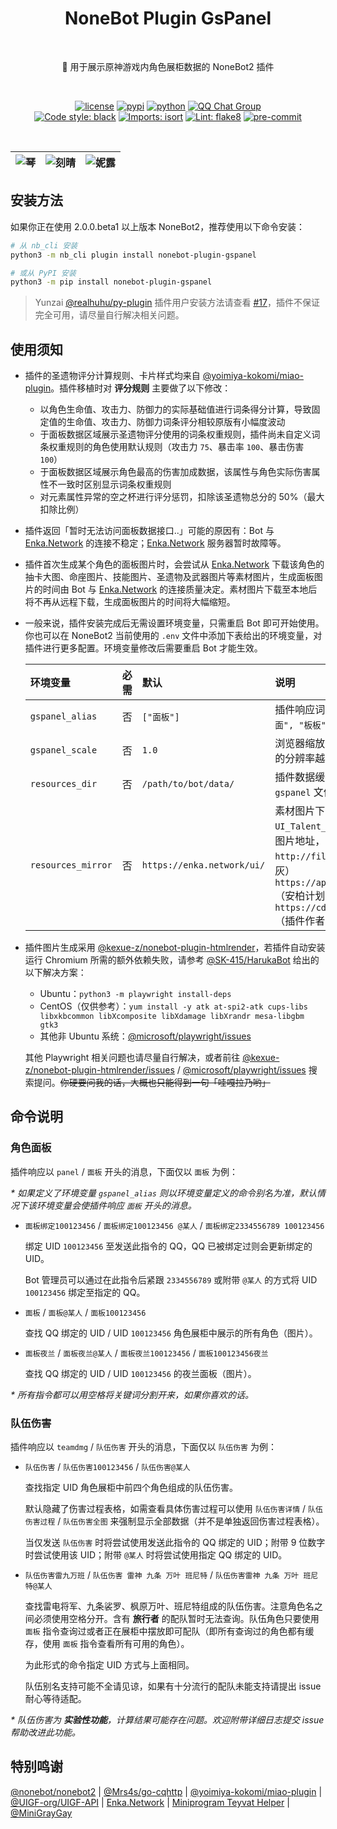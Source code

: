 <h1 align="center">NoneBot Plugin GsPanel</h1></br>


<p align="center">🤖 用于展示原神游戏内角色展柜数据的 NoneBot2 插件</p></br>


<p align="center">
  <a href="https://raw.githubusercontent.com/monsterxcn/nonebot-plugin-gspanel/master/LICENSE"><img src="https://img.shields.io/github/license/monsterxcn/nonebot-plugin-gspanel" alt="license" /></a>
  <a href="https://pypi.python.org/pypi/nonebot-plugin-gspanel"><img src="https://img.shields.io/pypi/v/nonebot-plugin-gspanel" alt="pypi" /></a>
  <a href="https://www.python.org/"><img src="https://img.shields.io/badge/python-3.8+-blue" alt="python" /></a>
  <a href="https://jq.qq.com/?_wv=1027&k=GF2vqPgf"><img src="https://img.shields.io/badge/QQ%E7%BE%A4-662597191-orange" alt="QQ Chat Group" /></a><br />
  <a href="https://github.com/psf/black"><img src="https://img.shields.io/badge/code%20style-black-000000.svg" alt="Code style: black" /></a>
  <a href="https://pycqa.github.io/isort"><img src="https://img.shields.io/badge/%20imports-isort-%231674b1?&labelColor=ef8336" alt="Imports: isort" /></a>
  <a href="https://flake8.pycqa.org/"><img src="https://img.shields.io/badge/lint-flake8-&labelColor=4c9c39" alt="Lint: flake8" /></a>
  <a href="https://results.pre-commit.ci/latest/github/monsterxcn/nonebot-plugin-gspanel/main"><img src="https://results.pre-commit.ci/badge/github/monsterxcn/nonebot-plugin-gspanel/main.svg" alt="pre-commit" /></a>
</p></br>


| ![琴](https://user-images.githubusercontent.com/22407052/201662130-2b3bdcd3-acaa-4b59-9c88-3e50fa1887f3.PNG) | ![刻晴](https://user-images.githubusercontent.com/22407052/201661930-f9ecdfe0-e278-4641-a012-cf090da6b6c7.PNG) | ![妮露](https://user-images.githubusercontent.com/22407052/201667744-decfdf25-c889-4a65-bbe0-94e194fe8d82.PNG) |
|:--:|:--:|:--:|


## 安装方法


如果你正在使用 2.0.0.beta1 以上版本 NoneBot2，推荐使用以下命令安装：


```bash
# 从 nb_cli 安装
python3 -m nb_cli plugin install nonebot-plugin-gspanel

# 或从 PyPI 安装
python3 -m pip install nonebot-plugin-gspanel
```


> Yunzai [@realhuhu/py-plugin](https://github.com/realhuhu/py-plugin) 插件用户安装方法请查看 [#17](https://github.com/monsterxcn/nonebot-plugin-gspanel/issues/17)，插件不保证完全可用，请尽量自行解决相关问题。


## 使用须知


 - 插件的圣遗物评分计算规则、卡片样式均来自 [@yoimiya-kokomi/miao-plugin](https://github.com/yoimiya-kokomi/miao-plugin)。插件移植时对 **评分规则** 主要做了以下修改：
   
   + 以角色生命值、攻击力、防御力的实际基础值进行词条得分计算，导致固定值的生命值、攻击力、防御力词条评分相较原版有小幅度波动
   + 于面板数据区域展示圣遗物评分使用的词条权重规则，插件尚未自定义词条权重规则的角色使用默认规则（攻击力 `75`、暴击率 `100`、暴击伤害 `100`）
   + 于面板数据区域展示角色最高的伤害加成数据，该属性与角色实际伤害属性不一致时区别显示词条权重规则
   + 对元素属性异常的空之杯进行评分惩罚，扣除该圣遗物总分的 50%（最大扣除比例）
   
 - 插件返回「暂时无法访问面板数据接口..」可能的原因有：Bot 与 [Enka.Network](https://enka.network/) 的连接不稳定；[Enka.Network](https://enka.network/) 服务器暂时故障等。
   
 - 插件首次生成某个角色的面板图片时，会尝试从 [Enka.Network](https://enka.network/) 下载该角色的抽卡大图、命座图片、技能图片、圣遗物及武器图片等素材图片，生成面板图片的时间由 Bot 与 [Enka.Network](https://enka.network/) 的连接质量决定。素材图片下载至本地后将不再从远程下载，生成面板图片的时间将大幅缩短。
   
 - 一般来说，插件安装完成后无需设置环境变量，只需重启 Bot 即可开始使用。你也可以在 NoneBot2 当前使用的 `.env` 文件中添加下表给出的环境变量，对插件进行更多配置。环境变量修改后需要重启 Bot 才能生效。
   
   | 环境变量 | 必需 | 默认 | 说明 |
   |:-------|:----:|:-----|:----|
   | `gspanel_alias` | 否 | `["面板"]` | 插件响应词别名，多个别名按 `["面面", "板板"]` 格式填写 |
   | `gspanel_scale` | 否 | `1.0` | 浏览器缩放比例，此值越大返回图片的分辨率越高 |
   | `resources_dir` | 否 | `/path/to/bot/data/` | 插件数据缓存目录的父文件夹，包含 `gspanel` 文件夹的上级文件夹路径 |
   | `resources_mirror` | 否 | `https://enka.network/ui/` | 素材图片下载镜像，需提供 `UI_Talent_S_Nilou_01.png` 形式的图片地址，可选镜像：<br>`http://file.microgg.cn/ui/`（小灰灰）<br>`https://api.ambr.top/assets/UI/`（安柏计划）<br>`https://cdn.monsterx.cn/genshin/`（插件作者） |
   
 - 插件图片生成采用 [@kexue-z/nonebot-plugin-htmlrender](https://github.com/kexue-z/nonebot-plugin-htmlrender)，若插件自动安装运行 Chromium 所需的额外依赖失败，请参考 [@SK-415/HarukaBot](https://haruka-bot.sk415.icu/faq.html#playwright-%E4%BE%9D%E8%B5%96%E4%B8%8D%E5%85%A8) 给出的以下解决方案：
   
   + Ubuntu：`python3 -m playwright install-deps`
   + CentOS（仅供参考）：`yum install -y atk at-spi2-atk cups-libs libxkbcommon libXcomposite libXdamage libXrandr mesa-libgbm gtk3`
   + 其他非 Ubuntu 系统：[@microsoft/playwright/issues](https://github.com/microsoft/playwright/issues)
   
   其他 Playwright 相关问题也请尽量自行解决，或者前往 [@kexue-z/nonebot-plugin-htmlrender/issues](https://github.com/kexue-z/nonebot-plugin-htmlrender) / [@microsoft/playwright/issues](https://github.com/microsoft/playwright/issues) 搜索提问。~~你硬要问我的话，大概也只能得到一句「哇嘎拉乃哟」~~


## 命令说明


### 角色面板


插件响应以 `panel` / `面板` 开头的消息，下面仅以 `面板` 为例：


*\* 如果定义了环境变量 `gspanel_alias` 则以环境变量定义的命令别名为准，默认情况下该环境变量会使插件响应 `面板` 开头的消息。*


 - `面板绑定100123456` / `面板绑定100123456 @某人` / `面板绑定2334556789 100123456`
   
   绑定 UID `100123456` 至发送此指令的 QQ，QQ 已被绑定过则会更新绑定的 UID。
   
   Bot 管理员可以通过在此指令后紧跟 `2334556789` 或附带 `@某人` 的方式将 UID `100123456` 绑定至指定的 QQ。
   
 - `面板` / `面板@某人` / `面板100123456`
   
   查找 QQ 绑定的 UID / UID `100123456` 角色展柜中展示的所有角色（图片）。
   
 - `面板夜兰` / `面板夜兰@某人` / `面板夜兰100123456` / `面板100123456夜兰`
   
   查找 QQ 绑定的 UID / UID `100123456` 的夜兰面板（图片）。


*\* 所有指令都可以用空格将关键词分割开来，如果你喜欢的话。*


### 队伍伤害


插件响应以 `teamdmg` / `队伍伤害` 开头的消息，下面仅以 `队伍伤害` 为例：


 - `队伍伤害` / `队伍伤害100123456` / `队伍伤害@某人`
   
   查找指定 UID 角色展柜中前四个角色组成的队伍伤害。
   
   默认隐藏了伤害过程表格，如需查看具体伤害过程可以使用 `队伍伤害详情` / `队伍伤害过程` / `队伍伤害全图` 来强制显示全部数据（并不是单独返回伤害过程表格）。
   
   当仅发送 `队伍伤害` 时将尝试使用发送此指令的 QQ 绑定的 UID；附带 9 位数字时尝试使用该 UID；附带 `@某人` 时将尝试使用指定 QQ 绑定的 UID。
   
 - `队伍伤害雷九万班` / `队伍伤害 雷神 九条 万叶 班尼特` / `队伍伤害雷神 九条 万叶 班尼特@某人`
   
   查找雷电将军、九条裟罗、枫原万叶、班尼特组成的队伍伤害。注意角色名之间必须使用空格分开。含有 **旅行者** 的配队暂时无法查询。队伍角色只要使用 `面板` 指令查询过或者正在展柜中摆放即可配队（即所有查询过的角色都有缓存，使用 `面板` 指令查看所有可用的角色）。
   
   为此形式的命令指定 UID 方式与上面相同。
   
   队伍别名支持可能不全请见谅，如果有十分流行的配队未能支持请提出 issue 耐心等待适配。


*\* 队伍伤害为 **实验性功能**，计算结果可能存在问题。欢迎附带详细日志提交 issue 帮助改进此功能。*


## 特别鸣谢


[@nonebot/nonebot2](https://github.com/nonebot/nonebot2/) | [@Mrs4s/go-cqhttp](https://github.com/Mrs4s/go-cqhttp) | [@yoimiya-kokomi/miao-plugin](https://github.com/yoimiya-kokomi/miao-plugin) | [@UIGF-org/UIGF-API](https://github.com/UIGF-org/UIGF-API) | [Enka.Network](https://enka.network/) | [Miniprogram Teyvat Helper](#) | [@MiniGrayGay](https://github.com/MiniGrayGay)
